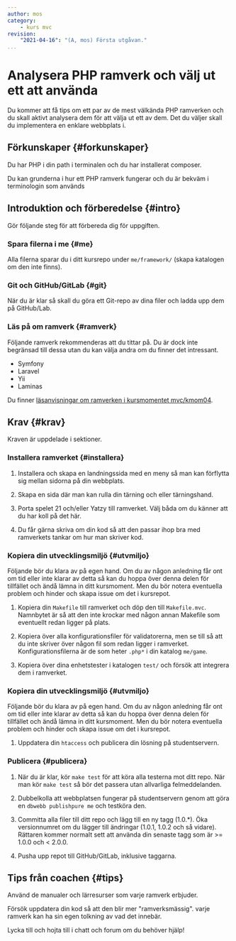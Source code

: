 ```yaml
---
author: mos
category:
    - kurs mvc
revision:
    "2021-04-16": "(A, mos) Första utgåvan."
...
```

Analysera PHP ramverk och välj ut ett att använda
===================================

Du kommer att få tips om ett par av de mest välkända PHP ramverken och du skall aktivt analysera dem för att välja ut ett av dem. Det du väljer skall du implementera en enklare webbplats i.

<!--more-->



Förkunskaper {#forkunskaper}
-----------------------

Du har PHP i din path i terminalen och du har installerat composer.

Du kan grunderna i hur ett PHP ramverk fungerar och du är bekväm i terminologin som används



<!--
Genomgång {#genom}
------------------------

Här är en video som "pratar" dig igenom uppgiftens upplägg och visar hur du kommer igång.

[YOUTUBE src="gKzwQTG9eCI" width=700 caption="Kurs mvc kmom03 tisdagsgenomgång, del 3/3 uppgiften (Zoom med Mikael)."]
-->



Introduktion och förberedelse {#intro}
-----------------------

Gör följande steg för att förbereda dig för uppgiften.



### Spara filerna i me {#me}

Alla filerna sparar du i ditt kursrepo under `me/framework/` (skapa katalogen om den inte finns).



### Git och GitHub/GitLab {#git}

När du är klar så skall du göra ett Git-repo av dina filer och ladda upp dem på GitHub/Lab.



### Läs på om ramverk {#ramverk}

Följande ramverk rekommenderas att du tittar på. Du är dock inte begränsad till dessa utan du kan välja andra om du finner det intressant.

* Symfony
* Laravel
* Yii
* Laminas

Du finner [läsanvisningar om ramverken i kursmomentet mvc/kmom04](kurser/mvc-v1/kmom04#resurser).



Krav {#krav}
-----------------------

Kraven är uppdelade i sektioner.



### Installera ramverket {#installera}

1. Installera och skapa en landningssida med en meny så man kan förflytta sig mellan sidorna på din webbplats.

1. Skapa en sida där man kan rulla din tärning och eller tärningshand.

1. Porta spelet 21 och/eller Yatzy till ramverket. Välj båda om du känner att du har koll på det här.

1. Du får gärna skriva om din kod så att den passar ihop bra med ramverkets tankar om hur man skriver kod.



### Kopiera din utvecklingsmiljö {#utvmiljo}

Följande bör du klara av på egen hand. Om du av någon anledning får ont om tid eller inte klarar av detta så kan du hoppa över denna delen för tillfället och ändå lämna in ditt kursmoment. Men du bör notera eventuella problem och hinder och skapa issue om det i kursrepot.

1. Kopiera din `Makefile` till ramverket och döp den till `Makefile.mvc`. Namnbytet är så att den inte krockar med någon annan Makefile som eventuellt redan ligger på plats.

1. Kopiera över alla konfigurationsfiler för validatorerna, men se till så att du inte skriver över någon fil som redan ligger i ramverket. Konfigurationsfilerna är de som heter `.php*` i din katalog `me/game`.

1. Kopiera över dina enhetstester i katalogen `test/` och försök att integrera dem i ramverket.



### Kopiera din utvecklingsmiljö {#utvmiljo}

Följande bör du klara av på egen hand. Om du av någon anledning får ont om tid eller inte klarar av detta så kan du hoppa över denna delen för tillfället och ändå lämna in ditt kursmoment. Men du bör notera eventuella problem och hinder och skapa issue om det i kursrepot.

1. Uppdatera din `htaccess` och publicera din lösning på studentservern.



### Publicera {#publicera}

1. När du är klar, kör `make test` för att köra alla testerna mot ditt repo. När man kör `make test` så bör det passera utan allvarliga felmeddelanden.

1. Dubbelkolla att webbplatsen fungerar på studentservern genom att göra en `dbwebb publishpure me` och testköra den.

1. Committa alla filer till ditt repo och lägg till en ny tagg (1.0.\*). Öka versionnumret om du lägger till ändringar (1.0.1, 1.0.2 och så vidare). Rättaren kommer normalt sett att använda din senaste tagg som är >= 1.0.0 och < 2.0.0.

1. Pusha upp repot till GitHub/GitLab, inklusive taggarna.



<!--
Extrauppgift {#extra}
-----------------------

Lös följande extrauppgifter om du har tid och lust.

test

make, validators

21, yatzy

-->



Tips från coachen {#tips}
-----------------------

Använd de manualer och lärresurser som varje ramverk erbjuder.

Försök uppdatera din kod så att den blir mer "ramverksmässig". varje ramverk kan ha sin egen tolkning av vad det innebär.

Lycka till och hojta till i chatt och forum om du behöver hjälp!
